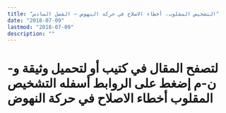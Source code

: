 ```yaml
---
title: "التشخيص المقلوب، أخطاء الاصلاح في حركة النهوض – الفصل السادس"
date: "2018-07-09"
lastmod: "2018-07-09"
description: ""
---
```

# **لتصفح المقال في كتيب أو لتحميل وثيقة و-ن-م إضغط على الروابط أسفله** **التشخيص المقلوب أخطاء الاصلاح في حركة النهوض**

###